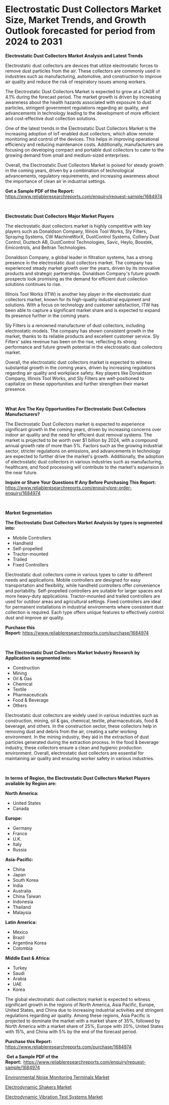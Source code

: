 <p><h1>Electrostatic Dust Collectors Market Size, Market Trends, and Growth Outlook forecasted for period from 2024 to 2031</h1></p><p><strong>Electrostatic Dust Collectors Market Analysis and Latest Trends</strong></p>
<p><p>Electrostatic dust collectors are devices that utilize electrostatic forces to remove dust particles from the air. These collectors are commonly used in industries such as manufacturing, automotive, and construction to improve air quality and reduce the risk of respiratory issues among workers.</p><p>The Electrostatic Dust Collectors Market is expected to grow at a CAGR of 4.1% during the forecast period. The market growth is driven by increasing awareness about the health hazards associated with exposure to dust particles, stringent government regulations regarding air quality, and advancements in technology leading to the development of more efficient and cost-effective dust collection solutions.</p><p>One of the latest trends in the Electrostatic Dust Collectors Market is the increasing adoption of IoT-enabled dust collectors, which allow remote monitoring and control of the devices. This helps in improving operational efficiency and reducing maintenance costs. Additionally, manufacturers are focusing on developing compact and portable dust collectors to cater to the growing demand from small and medium-sized enterprises.</p><p>Overall, the Electrostatic Dust Collectors Market is poised for steady growth in the coming years, driven by a combination of technological advancements, regulatory requirements, and increasing awareness about the importance of clean air in industrial settings.</p></p>
<p><strong>Get a Sample PDF of the Report:&nbsp;</strong> <a href="https://www.reliableresearchreports.com/enquiry/request-sample/1684974">https://www.reliableresearchreports.com/enquiry/request-sample/1684974</a></p>
<p>&nbsp;</p>
<p><strong>Electrostatic Dust Collectors Major Market Players</strong></p>
<p><p>The electrostatic dust collectors market is highly competitive with key players such as Donaldson Company, Illinois Tool Works, Sly Filters, Spraying Systems, CW MachineWorX, DustControl Systems, Colliery Dust Control, Duztech AB, DustControl Technologies, Savic, Heylo, Bosstek, Emicontrols, and Beltran Technologies.</p><p>Donaldson Company, a global leader in filtration systems, has a strong presence in the electrostatic dust collectors market. The company has experienced steady market growth over the years, driven by its innovative products and strategic partnerships. Donaldson Company's future growth prospects look promising as the demand for efficient dust collection solutions continues to rise.</p><p>Illinois Tool Works (ITW) is another key player in the electrostatic dust collectors market, known for its high-quality industrial equipment and solutions. With a focus on technology and customer satisfaction, ITW has been able to capture a significant market share and is expected to expand its presence further in the coming years.</p><p>Sly Filters is a renowned manufacturer of dust collectors, including electrostatic models. The company has shown consistent growth in the market, thanks to its reliable products and excellent customer service. Sly Filters' sales revenue has been on the rise, reflecting its strong performance and future growth potential in the electrostatic dust collectors market.</p><p>Overall, the electrostatic dust collectors market is expected to witness substantial growth in the coming years, driven by increasing regulations regarding air quality and workplace safety. Key players like Donaldson Company, Illinois Tool Works, and Sly Filters are well-positioned to capitalize on these opportunities and further strengthen their market presence.</p></p>
<p>&nbsp;</p>
<p><strong>What Are The Key Opportunities For Electrostatic Dust Collectors Manufacturers?</strong></p>
<p><p>The Electrostatic Dust Collectors market is expected to experience significant growth in the coming years, driven by increasing concerns over indoor air quality and the need for efficient dust removal systems. The market is projected to be worth over $1 billion by 2024, with a compound annual growth rate of more than 5%. Factors such as the growing industrial sector, stricter regulations on emissions, and advancements in technology are expected to further drive the market's growth. Additionally, the adoption of electrostatic dust collectors in various industries such as manufacturing, healthcare, and food processing will contribute to the market's expansion in the near future.</p></p>
<p><strong>Inquire or Share Your Questions If Any Before Purchasing This Report:</strong> <a href="https://www.reliableresearchreports.com/enquiry/pre-order-enquiry/1684974">https://www.reliableresearchreports.com/enquiry/pre-order-enquiry/1684974</a></p>
<p>&nbsp;</p>
<p><strong>Market Segmentation</strong></p>
<p><strong>The Electrostatic Dust Collectors Market Analysis by types is segmented into:</strong></p>
<p><ul><li>Mobile Controllers</li><li>Handheld</li><li>Self-propelled</li><li>Tractor-mounted</li><li>Trailed</li><li>Fixed Controllers</li></ul></p>
<p><p>Electrostatic dust collectors come in various types to cater to different needs and applications. Mobile controllers are designed for easy transportation and flexibility, while handheld controllers offer convenience and portability. Self-propelled controllers are suitable for larger spaces and more heavy-duty applications. Tractor-mounted and trailed controllers are used for outdoor areas and agricultural settings. Fixed controllers are ideal for permanent installations in industrial environments where consistent dust collection is required. Each type offers unique features to effectively control dust and improve air quality.</p></p>
<p><strong>Purchase this Report:&nbsp;</strong><a href="https://www.reliableresearchreports.com/purchase/1684974">https://www.reliableresearchreports.com/purchase/1684974</a></p>
<p>&nbsp;</p>
<p><strong>The Electrostatic Dust Collectors Market Industry Research by Application is segmented into:</strong></p>
<p><ul><li>Construction</li><li>Mining</li><li>Oil & Gas</li><li>Chemical</li><li>Textile</li><li>Pharmaceuticals</li><li>Food & Beverage</li><li>Others</li></ul></p>
<p><p>Electrostatic dust collectors are widely used in various industries such as construction, mining, oil & gas, chemical, textile, pharmaceuticals, food & beverage, and others. In the construction sector, these collectors help in removing dust and debris from the air, creating a safer working environment. In the mining industry, they aid in the extraction of dust particles generated during the extraction process. In the food & beverage industry, these collectors ensure a clean and hygienic production environment. Overall, electrostatic dust collectors are essential for maintaining air quality and ensuring worker safety in various industries.</p></p>
<p>&nbsp;</p>
<p><strong>In terms of Region, the Electrostatic Dust Collectors Market Players available by Region are:</strong></p>
<p>
    <p> <strong> North America: </strong>
        <ul>
            <li>United States</li>
            <li>Canada</li>
        </ul>
        </p> 
    <p> <strong> Europe: </strong>
        <ul>
            <li>Germany</li>
            <li>France</li>
            <li>U.K.</li>
            <li>Italy</li>
            <li>Russia</li>
        </ul>
        </p> 
    <p> <strong> Asia-Pacific: </strong>
        <ul>
            <li>China</li>
            <li>Japan</li>
            <li>South Korea</li>
            <li>India</li>
            <li>Australia</li>
            <li>China Taiwan</li>
            <li>Indonesia</li>
            <li>Thailand</li>
            <li>Malaysia</li>
        </ul>
        </p> 
    <p> <strong> Latin America: </strong>
        <ul>
            <li>Mexico</li>
            <li>Brazil</li>
            <li>Argentina Korea</li>
            <li>Colombia</li>
        </ul>
        </p> 
    <p> <strong> Middle East & Africa: </strong>
        <ul>
            <li>Turkey</li>
            <li>Saudi</li>
            <li>Arabia</li>
            <li>UAE</li>
            <li>Korea</li>
        </ul>
    </p>
    </p>
<p><p>The global electrostatic dust collectors market is expected to witness significant growth in the regions of North America, Asia Pacific, Europe, United States, and China due to increasing industrial activities and stringent regulations regarding air quality. Among these regions, Asia Pacific is projected to dominate the market with a market share of 35%, followed by North America with a market share of 25%, Europe with 20%, United States with 15%, and China with 5% by the end of the forecast period.</p></p>
<p><strong>Purchase this Report: </strong><a href="https://www.reliableresearchreports.com/purchase/1684974">https://www.reliableresearchreports.com/purchase/1684974</a></p>
<p>&nbsp;<strong>Get a Sample PDF of the Report:&nbsp;&nbsp;</strong><a href="https://www.reliableresearchreports.com/enquiry/request-sample/1684974">https://www.reliableresearchreports.com/enquiry/request-sample/1684974</a></p>
<p><strong></strong></p>
<p><p><a href="https://view.publitas.com/reportprime-1/insights-into-environmental-noise-monitoring-terminals-market-size-analysing-market-share-trends-and-growth-from-2023-to-2030/">Environmental Noise Monitoring Terminals Market</a></p><p><a href="https://view.publitas.com/reportprime-1/electrodynamic-shakers-market-size-and-growth-market-segmentation-regional-and-country-breakdowns-and-market-trends-for-period-from-2023-2030/">Electrodynamic Shakers Market</a></p><p><a href="https://view.publitas.com/reportprime-1/electrodynamic-vibration-test-systems-market-provides-detailed-segmentation-of-this-market-based-on-type-application-and-region-and-forecast-for-the-period-from-2023-2030/">Electrodynamic Vibration Test Systems Market</a></p></p>